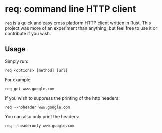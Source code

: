 # req: command line HTTP client

`req` is a quick and easy cross platform HTTP client written in Rust. This project was more of an experiment than anything, but feel free to use it or contribute if you wish.

## Usage

Simply run: 

`req <options> [method] [url]`

For example:

`req get www.google.com`

If you wish to suppress the printing of the http headers:

`req --noheader www.google.com`

You can also only print the headers:

`req --headeronly www.google.com`
